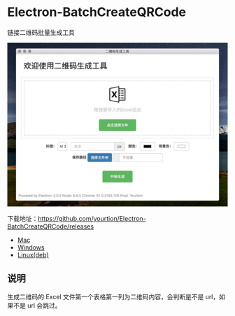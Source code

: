 # Electron-BatchCreateQRCode

链接二维码批量生成工具

![ScreenShot](screenshot.jpg)

下载地址：https://github.com/yourtion/Electron-BatchCreateQRCode/releases

- [Mac](https://github.com/yourtion/Electron-BatchCreateQRCode/releases/download/v0.3.0/batch-create-qrcode-0.3.0-mac.zip)
- [Windows](https://github.com/yourtion/Electron-BatchCreateQRCode/releases/download/v0.3.0/batch-create-qrcode-setup-0.3.0.exe)
- [Linux(deb)](https://github.com/yourtion/Electron-BatchCreateQRCode/releases/download/v0.3.0/batch-create-qrcode_0.3.0_amd64.deb)

## 说明

生成二维码的 Excel 文件第一个表格第一列为二维码内容，会判断是不是 url，如果不是 url 会跳过。

